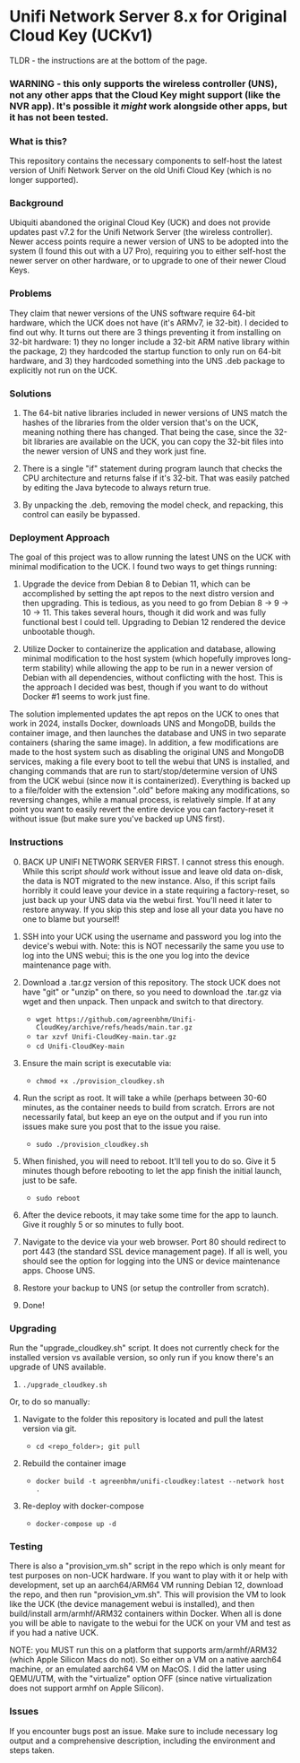 # Unifi Network Server 8.x for Original Cloud Key (UCKv1)
TLDR - the instructions are at the bottom of the page.

### WARNING - this only supports the wireless controller (UNS), not any other apps that the Cloud Key might support (like the NVR app).  It's possible it *might* work alongside other apps, but it has not been tested.

### What is this?
This repository contains the necessary components to self-host the latest version of Unifi Network Server on the old Unifi Cloud Key (which is no longer supported).

### Background
Ubiquiti abandoned the original Cloud Key (UCK) and does not provide updates past v7.2 for the Unifi Network Server (the wireless controller).  Newer access points require a newer version of UNS to be adopted into the system (I found this out with a U7 Pro), requiring you to either self-host the newer server on other hardware, or to upgrade to one of their newer Cloud Keys.

### Problems
They claim that newer versions of the UNS software require 64-bit hardware, which the UCK does not have (it's ARMv7, ie 32-bit).  I decided to find out why.  It turns out there are 3 things preventing it from installing on 32-bit hardware: 1) they no longer include a 32-bit ARM native library within the package, 2) they hardcoded the startup function to only run on 64-bit hardware, and 3) they hardcoded something into the UNS .deb package to explicitly not run on the UCK.

### Solutions

1. The 64-bit native libraries included in newer versions of UNS match the hashes of the libraries from the older version that's on the UCK, meaning nothing there has changed.  That being the case, since the 32-bit libraries are available on the UCK, you can copy the 32-bit files into the newer version of UNS and they work just fine.

2. There is a single "if" statement during program launch that checks the CPU architecture and returns false if it's 32-bit.  That was easily patched by editing the Java bytecode to always return true.

3. By unpacking the .deb, removing the model check, and repacking, this control can easily be bypassed.

### Deployment Approach
The goal of this project was to allow running the latest UNS on the UCK with minimal modification to the UCK.  I found two ways to get things running:

1. Upgrade the device from Debian 8 to Debian 11, which can be accomplished by setting the apt repos to the next distro version and then upgrading. This is tedious, as you need to go from Debian 8 -> 9 -> 10 -> 11.  This takes several hours, though it did work and was fully functional best I could tell.  Upgrading to Debian 12 rendered the device unbootable though.

2. Utilize Docker to containerize the application and database, allowing minimal modification to the host system (which hopefully improves long-term stability) while allowing the app to be run in a newer version of Debian with all dependencies, without conflicting with the host.  This is the approach I decided was best, though if you want to do without Docker #1 seems to work just fine.

The solution implemented updates the apt repos on the UCK to ones that work in 2024, installs Docker, downloads UNS and MongoDB, builds the container image, and then launches the database and UNS in two separate containers (sharing the same image).  In addition, a few modifications are made to the host system such as disabling the original UNS and MongoDB services, making a file every boot to tell the webui that UNS is installed, and changing commands that are run to start/stop/determine version of UNS from the UCK webui (since now it is containerized).  Everything is backed up to a file/folder with the extension ".old" before making any modifications, so reversing changes, while a manual process, is relatively simple.  If at any point you want to easily revert the entire device you can factory-reset it without issue (but make sure you've backed up UNS first).

### Instructions

0. BACK UP UNIFI NETWORK SERVER FIRST.  I cannot stress this enough.  While this script *should* work without issue and leave old data on-disk, the data is NOT migrated to the new instance.  Also, if this script fails horribly it could leave your device in a state requiring a factory-reset, so just back up your UNS data via the webui first.  You'll need it later to restore anyway.  If you skip this step and lose all your data you have no one to blame but yourself!

1. SSH into your UCK using the username and password you log into the device's webui with.  Note: this is NOT necessarily the same you use to log into the UNS webui; this is the one you log into the device maintenance page with.

2. Download a .tar.gz version of this repository.  The stock UCK does not have "git" or "unzip" on there, so you need to download the .tar.gz via wget and then unpack.  Then unpack and switch to that directory.
    * `wget https://github.com/agreenbhm/Unifi-CloudKey/archive/refs/heads/main.tar.gz`
    * `tar xzvf Unifi-CloudKey-main.tar.gz`
    * `cd Unifi-CloudKey-main`

3. Ensure the main script is executable via:
    * `chmod +x ./provision_cloudkey.sh`

4. Run the script as root.  It will take a while (perhaps between 30-60 minutes, as the container needs to build from scratch.  Errors are not necessarily fatal, but keep an eye on the output and if you run into issues make sure you post that to the issue you raise.
    * `sudo ./provision_cloudkey.sh`

5. When finished, you will need to reboot.  It'll tell you to do so. Give it 5 minutes though before rebooting to let the app finish the initial launch, just to be safe.
    * `sudo reboot`

6. After the device reboots, it may take some time for the app to launch.  Give it roughly 5 or so minutes to fully boot.

7. Navigate to the device via your web browser.  Port 80 should redirect to port 443 (the standard SSL device management page).  If all is well, you should see the option for logging into the UNS or device maintenance apps.  Choose UNS.

8. Restore your backup to UNS (or setup the controller from scratch).

9. Done!

### Upgrading
Run the "upgrade_cloudkey.sh" script.  It does not currently check for the installed version vs available version, so only run if you know there's an upgrade of UNS available.

1. `./upgrade_cloudkey.sh`

Or, to do so manually:

1. Navigate to the folder this repository is located and pull the latest version via git.
    - `cd <repo_folder>; git pull`

2. Rebuild the container image
    - `docker build -t agreenbhm/unifi-cloudkey:latest --network host .`

3. Re-deploy with docker-compose
    - `docker-compose up -d`

### Testing
There is also a "provision_vm.sh" script in the repo which is only meant for test purposes on non-UCK hardware.  If you want to play with it or help with development, set up an aarch64/ARM64 VM running Debian 12, download the repo, and then run "provision_vm.sh".  This will provision the VM to look like the UCK (the device management webui is installed), and then build/install arm/armhf/ARM32 containers within Docker.  When all is done you will be able to navigate to the webui for the UCK on your VM and test as if you had a native UCK.

NOTE: you MUST run this on a platform that supports arm/armhf/ARM32 (which Apple Silicon Macs do not).  So either on a VM on a native aarch64 machine, or an emulated aarch64 VM on MacOS.  I did the latter using QEMU/UTM, with the "virtualize" option OFF (since native virtualization does not support armhf on Apple Silicon).

### Issues
If you encounter bugs post an issue.  Make sure to include necessary log output and a comprehensive description, including the environment and steps taken.